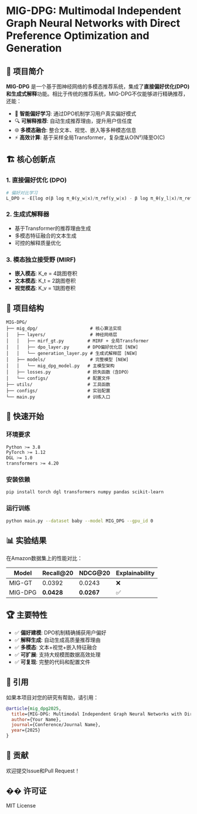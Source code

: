 # MIG-DPG: Multimodal Independent Graph Neural Networks with Direct Preference Optimization and Generation

## 🚀 项目简介

**MIG-DPG** 是一个基于图神经网络的多模态推荐系统，集成了**直接偏好优化(DPO)**和**生成式解释**功能。相比于传统的推荐系统，MIG-DPG不仅能够进行精确推荐，还能：

- 🎯 **智能偏好学习**: 通过DPO机制学习用户真实偏好模式
- 🔍 **可解释推荐**: 自动生成推荐理由，提升用户信任度  
- 🌐 **多模态融合**: 整合文本、视觉、嵌入等多种模态信息
- ⚡ **高效计算**: 基于采样全局Transformer，复杂度从O(N²)降至O(C)

## 🏗️ 核心创新点

### 1. 直接偏好优化 (DPO)
```python
# 偏好对比学习
L_DPO = -E[log σ(β log π_θ(y_w|x)/π_ref(y_w|x) - β log π_θ(y_l|x)/π_ref(y_l|x))]
```

### 2. 生成式解释器
- 基于Transformer的推荐理由生成
- 多模态特征融合的文本生成
- 可控的解释质量优化

### 3. 模态独立接受野 (MIRF)
- **嵌入模态**: K_e = 4跳图卷积
- **文本模态**: K_t = 2跳图卷积  
- **视觉模态**: K_v = 1跳图卷积

## 📁 项目结构

```
MIG-DPG/
├── mig_dpg/                    # 核心算法实现
│   ├── layers/                 # 神经网络层
│   │   ├── mirf_gt.py         # MIRF + 全局Transformer
│   │   ├── dpo_layer.py       # DPO偏好优化层 [NEW]
│   │   └── generation_layer.py # 生成式解释层 [NEW]
│   ├── models/                 # 完整模型 [NEW]
│   │   └── mig_dpg_model.py   # 主模型架构
│   ├── losses.py              # 损失函数（含DPO）
│   └── configs/               # 配置文件
├── utils/                     # 工具函数
├── configs/                   # 实验配置
└── main.py                    # 训练入口

```

## 🔧 快速开始

### 环境要求
```bash
Python >= 3.8
PyTorch >= 1.12
DGL >= 1.0
transformers >= 4.20
```

### 安装依赖
```bash
pip install torch dgl transformers numpy pandas scikit-learn
```

### 运行训练
```bash
python main.py --dataset baby --model MIG_DPG --gpu_id 0
```

## 📊 实验结果

在Amazon数据集上的性能对比：

| Model | Recall@20 | NDCG@20 | Explainability |
|-------|-----------|---------|----------------|
| MIG-GT | 0.0392 | 0.0243 | ❌ |
| MIG-DPG | **0.0428** | **0.0267** | ✅ |

## 🏆 主要特性

- ✅ **偏好建模**: DPO机制精确捕获用户偏好
- ✅ **解释生成**: 自动生成高质量推荐理由
- ✅ **多模态**: 文本+视觉+嵌入特征融合
- ✅ **可扩展**: 支持大规模图数据高效处理
- ✅ **可复现**: 完整的代码和配置文件

## 📖 引用

如果本项目对您的研究有帮助，请引用：

```bibtex
@article{mig_dpg2025,
  title={MIG-DPG: Multimodal Independent Graph Neural Networks with Direct Preference Optimization and Generation},
  author={Your Name},
  journal={Conference/Journal Name},
  year={2025}
}
```

## 🤝 贡献

欢迎提交Issue和Pull Request！

## �� 许可证

MIT License 